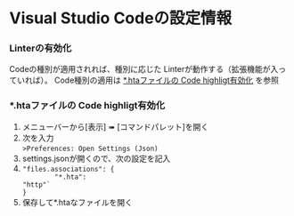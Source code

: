 ﻿# Visual Studio Codeの設定情報

### Linterの有効化
Codeの種別が適用されれば、種別に応じた Linterが動作する（拡張機能が入っていれば）。
Code種別の適用は [*.htaファイルの Code highligt有効化](#htaファイルの-code-highligt有効化) を参照

### *.htaファイルの Code highligt有効化

1. メニューバーから[表示] ➠ [コマンドパレット]を開く
1. 次を入力<br>`>Preferences: Open Settings (Json)`
1. settings.jsonが開くので、次の設定を記入  
1. <code style="white-space: pre;">"files.associations": {<br>&#009;"*.hta": "http"`  <br>}</code>
1. 保存して*.htaなファイルを開く

